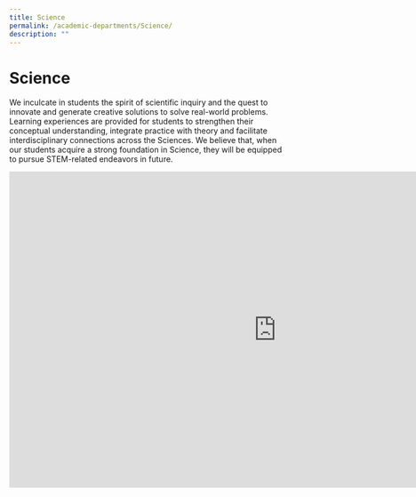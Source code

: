 ```yaml
---
title: Science
permalink: /academic-departments/Science/
description: ""
---
```

# **Science**

We inculcate in students the spirit of scientific inquiry and the quest to innovate and&nbsp;generate creative solutions to solve real-world problems. Learning experiences are provided for students to strengthen their conceptual understanding, integrate practice with theory and facilitate interdisciplinary connections across the Sciences. We believe that, when our students acquire a strong foundation in Science, they will be equipped to pursue STEM-related endeavors in future.



<iframe allowfullscreen="true" height="569" width="960" frameborder="0" src="https://docs.google.com/presentation/d/e/2PACX-1vQ1G1vMwapbEgeXDMBhUIRevmrBlPmSM3QUtqf4ILCj5JwaoGmQhmbXzOLJG9VCRs4n5hbqO8mXRZdj/embed?start=true&amp;loop=false&amp;delayms=5000"></iframe>